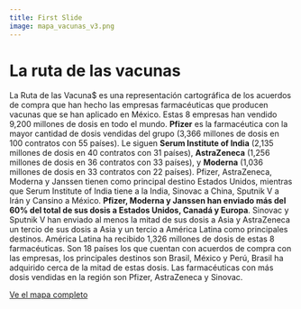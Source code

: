 ```yaml
---
title: First Slide
image: mapa_vacunas_v3.png
---
```


# La ruta de las vacunas

La Ruta de las Vacuna$ es una representación cartográfica de los acuerdos de compra que han hecho las empresas farmacéuticas que producen vacunas que se han aplicado en México. Estas 8 empresas han vendido 9,200 millones de dosis en todo el mundo. **Pfizer** es la farmacéutica con la mayor cantidad de dosis vendidas del grupo (3,366 millones de dosis en 100 contratos con 55 países). Le siguen **Serum Institute of India** (2,135 millones de dosis en 40 contratos con 31 países), **AstraZeneca** (1,256 millones de dosis en 36 contratos con 33 países), y **Moderna** (1,036 millones de dosis en 33 contratos con 22 países). Pfizer, AstraZeneca, Moderna y Janssen tienen como principal destino Estados Unidos, mientras que Serum Institute of India tiene a la India, Sinovac a China, Sputnik V a Irán y Cansino a México. **Pfizer, Moderna y Janssen han enviado más del 60% del total de sus dosis a Estados Unidos, Canadá y Europa**. Sinovac y Sputnik V han enviado al menos la mitad de sus dosis a Asia y AstraZeneca un tercio de sus dosis a Asia y un tercio a América Latina como principales destinos. América Latina ha recibido 1,326 millones de dosis de estas 8 farmacéuticas. Son 18 países los que cuentan con acuerdos de compra con las empresas, los principales destinos son Brasil, México y Perú, Brasil ha adquirido cerca de la mitad de estas dosis. Las farmacéuticas con más dosis vendidas en la región son Pfizer, AstraZeneca y Sinovac.

<a class="btn btn-secondary" href="" target="_blank">Ve el mapa completo</a>
<br>
